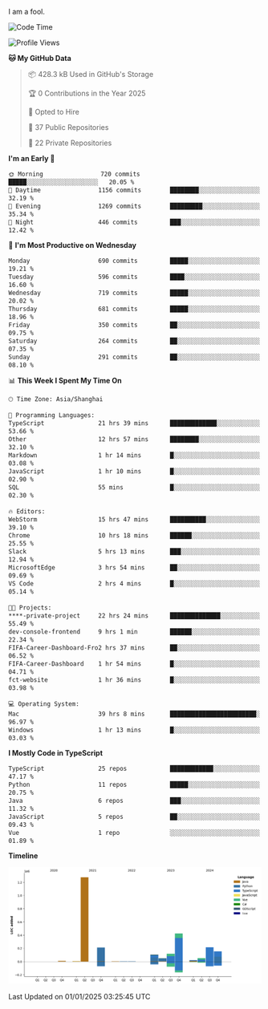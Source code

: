 I am a fool.

<!--START_SECTION:waka-->
![Code Time](http://img.shields.io/badge/Code%20Time-2%2C364%20hrs%2054%20mins-blue)

![Profile Views](http://img.shields.io/badge/Profile%20Views-0-blue)

**🐱 My GitHub Data** 

> 📦 428.3 kB Used in GitHub's Storage 
 > 
> 🏆 0 Contributions in the Year 2025
 > 
> 💼 Opted to Hire
 > 
> 📜 37 Public Repositories 
 > 
> 🔑 22 Private Repositories 
 > 
**I'm an Early 🐤** 

```text
🌞 Morning                720 commits         █████░░░░░░░░░░░░░░░░░░░░   20.05 % 
🌆 Daytime                1156 commits        ████████░░░░░░░░░░░░░░░░░   32.19 % 
🌃 Evening                1269 commits        █████████░░░░░░░░░░░░░░░░   35.34 % 
🌙 Night                  446 commits         ███░░░░░░░░░░░░░░░░░░░░░░   12.42 % 
```
📅 **I'm Most Productive on Wednesday** 

```text
Monday                   690 commits         █████░░░░░░░░░░░░░░░░░░░░   19.21 % 
Tuesday                  596 commits         ████░░░░░░░░░░░░░░░░░░░░░   16.60 % 
Wednesday                719 commits         █████░░░░░░░░░░░░░░░░░░░░   20.02 % 
Thursday                 681 commits         █████░░░░░░░░░░░░░░░░░░░░   18.96 % 
Friday                   350 commits         ██░░░░░░░░░░░░░░░░░░░░░░░   09.75 % 
Saturday                 264 commits         ██░░░░░░░░░░░░░░░░░░░░░░░   07.35 % 
Sunday                   291 commits         ██░░░░░░░░░░░░░░░░░░░░░░░   08.10 % 
```


📊 **This Week I Spent My Time On** 

```text
🕑︎ Time Zone: Asia/Shanghai

💬 Programming Languages: 
TypeScript               21 hrs 39 mins      █████████████░░░░░░░░░░░░   53.66 % 
Other                    12 hrs 57 mins      ████████░░░░░░░░░░░░░░░░░   32.10 % 
Markdown                 1 hr 14 mins        █░░░░░░░░░░░░░░░░░░░░░░░░   03.08 % 
JavaScript               1 hr 10 mins        █░░░░░░░░░░░░░░░░░░░░░░░░   02.90 % 
SQL                      55 mins             █░░░░░░░░░░░░░░░░░░░░░░░░   02.30 % 

🔥 Editors: 
WebStorm                 15 hrs 47 mins      ██████████░░░░░░░░░░░░░░░   39.10 % 
Chrome                   10 hrs 18 mins      ██████░░░░░░░░░░░░░░░░░░░   25.55 % 
Slack                    5 hrs 13 mins       ███░░░░░░░░░░░░░░░░░░░░░░   12.94 % 
MicrosoftEdge            3 hrs 54 mins       ██░░░░░░░░░░░░░░░░░░░░░░░   09.69 % 
VS Code                  2 hrs 4 mins        █░░░░░░░░░░░░░░░░░░░░░░░░   05.14 % 

🐱‍💻 Projects: 
****-private-project     22 hrs 24 mins      ██████████████░░░░░░░░░░░   55.49 % 
dev-console-frontend     9 hrs 1 min         ██████░░░░░░░░░░░░░░░░░░░   22.34 % 
FIFA-Career-Dashboard-Fro2 hrs 37 mins       ██░░░░░░░░░░░░░░░░░░░░░░░   06.52 % 
FIFA-Career-Dashboard    1 hr 54 mins        █░░░░░░░░░░░░░░░░░░░░░░░░   04.71 % 
fct-website              1 hr 36 mins        █░░░░░░░░░░░░░░░░░░░░░░░░   03.98 % 

💻 Operating System: 
Mac                      39 hrs 8 mins       ████████████████████████░   96.97 % 
Windows                  1 hr 13 mins        █░░░░░░░░░░░░░░░░░░░░░░░░   03.03 % 
```

**I Mostly Code in TypeScript** 

```text
TypeScript               25 repos            ████████████░░░░░░░░░░░░░   47.17 % 
Python                   11 repos            █████░░░░░░░░░░░░░░░░░░░░   20.75 % 
Java                     6 repos             ███░░░░░░░░░░░░░░░░░░░░░░   11.32 % 
JavaScript               5 repos             ██░░░░░░░░░░░░░░░░░░░░░░░   09.43 % 
Vue                      1 repo              ░░░░░░░░░░░░░░░░░░░░░░░░░   01.89 % 
```



**Timeline**

![Lines of Code chart](https://raw.githubusercontent.com/VeejaLiu/VeejaLiu/master/assets/bar_graph.png)


 Last Updated on 01/01/2025 03:25:45 UTC
<!--END_SECTION:waka-->
